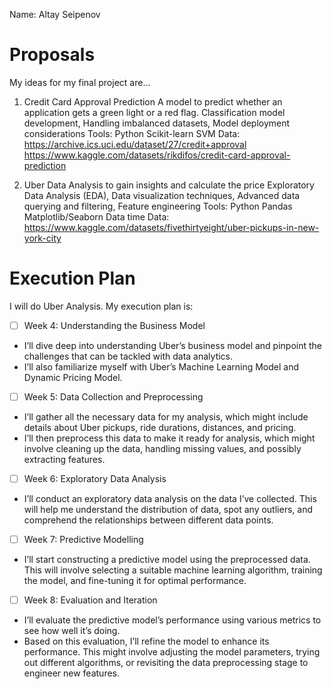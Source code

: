 Name: Altay Seipenov

# Proposals
My ideas for my final project are...

1. Credit Card Approval Prediction
    A model to predict whether an application gets a green light or a red flag. 
    Classification model development, Handling imbalanced datasets, Model deployment considerations
    Tools: 
        Python
        Scikit-learn
        SVM
    Data: 
        https://archive.ics.uci.edu/dataset/27/credit+approval
    https://www.kaggle.com/datasets/rikdifos/credit-card-approval-prediction


2. Uber Data Analysis to gain insights and calculate the price 
    Exploratory Data Analysis (EDA), Data visualization techniques, Advanced data querying and filtering, Feature engineering
    Tools: 
        Python
        Pandas
        Matplotlib/Seaborn
        Data time
    Data:
        https://www.kaggle.com/datasets/fivethirtyeight/uber-pickups-in-new-york-city

# Execution Plan
I will do Uber Analysis. My execution plan is: 

- [ ] Week 4: Understanding the Business Model
 *   I’ll dive deep into understanding Uber’s business model and pinpoint the challenges that can be tackled with data analytics.
 *   I’ll also familiarize myself with Uber’s Machine Learning Model and Dynamic Pricing Model.
- [ ] Week 5: Data Collection and Preprocessing
 *   I’ll gather all the necessary data for my analysis, which might include details about Uber pickups, ride durations, distances, and pricing.
 *   I’ll then preprocess this data to make it ready for analysis, which might involve cleaning up the data, handling missing values, and possibly extracting features.
- [ ] Week 6: Exploratory Data Analysis
 *   I’ll conduct an exploratory data analysis on the data I’ve collected. This will help me understand the distribution of data, spot any outliers, and comprehend the relationships between different data points.
- [ ] Week 7: Predictive Modelling
 *   I’ll start constructing a predictive model using the preprocessed data. This will involve selecting a suitable machine learning algorithm, training the model, and fine-tuning it for optimal performance.
- [ ] Week 8: Evaluation and Iteration
 *   I’ll evaluate the predictive model’s performance using various metrics to see how well it’s doing.
 *   Based on this evaluation, I’ll refine the model to enhance its performance. This might involve adjusting the model parameters, trying out different algorithms, or revisiting the data preprocessing stage to engineer new features.